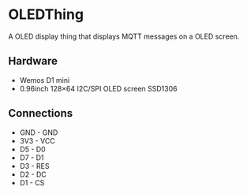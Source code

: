 # OLEDThing
A OLED display thing that displays MQTT messages on a OLED screen.

## Hardware
- Wemos D1 mini
- 0.96inch 128×64 I2C/SPI OLED screen SSD1306

## Connections
- GND - GND
- 3V3 - VCC
- D5  - D0
- D7  - D1
- D3  - RES
- D2  - DC
- D1  - CS
